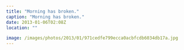 ```yaml
---
title: "Morning has broken."
caption: "Morning has broken."
date: 2013-01-06T02:08Z
location: ""

image: /images/photos/2013/01/971cedfe799ecca0acbfcdb6034db17a.jpg
---
```


